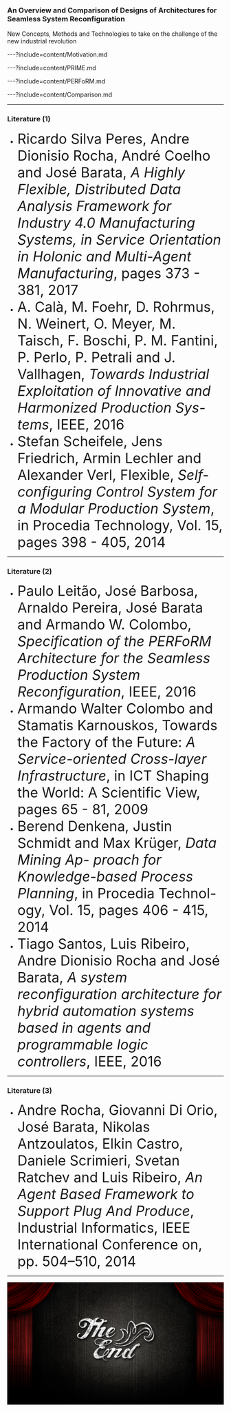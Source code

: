 ### An Overview and Comparison of Designs of Architectures for Seamless System Reconfiguration
New Concepts, Methods and Technologies to take on the challenge of the new industrial revolution

---?include=content/Motivation.md

---?include=content/PRIME.md

---?include=content/PERFoRM.md

---?include=content/Comparison.md

---
### Literature (1)
<ul>
  <li>
    <font size="6">
      Ricardo Silva Peres, Andre Dionisio Rocha, André Coelho and José
      Barata, <em>A Highly Flexible, Distributed Data Analysis Framework for
      Industry 4.0 Manufacturing Systems, in Service Orientation in Holonic
      and Multi-Agent Manufacturing</em>, pages 373 - 381, 2017
    </font>
  </li>
  <li>
    <font size="6">
      A. Calà, M. Foehr, D. Rohrmus, N. Weinert, O. Meyer, M. Taisch, F.
      Boschi, P. M. Fantini, P. Perlo, P. Petrali and J. Vallhagen, <em>Towards
      Industrial Exploitation of Innovative and Harmonized Production Sys-
      tems</em>, IEEE, 2016
    </font>
  </li>
  <li>
    <font size="6">
      Stefan Scheifele, Jens Friedrich, Armin Lechler and Alexander Verl,
      Flexible, <em>Self-configuring Control System for a Modular Production
      System</em>, in Procedia Technology, Vol. 15, pages 398 - 405, 2014
    </font>
  </li>
</ul>

---
### Literature (2)
<ul>
  <li>
    <font size="6">
      Paulo Leitão, José Barbosa, Arnaldo Pereira, José Barata and Armando
      W. Colombo, <em>Specification of the PERFoRM Architecture for the
      Seamless Production System Reconfiguration</em>, IEEE, 2016
    </font>
  </li>
  <li>
    <font size="6">
      Armando Walter Colombo and Stamatis Karnouskos, Towards the
      Factory of the Future: <em>A Service-oriented Cross-layer Infrastructure</em>,
      in ICT Shaping the World: A Scientific View, pages 65 - 81, 2009
    </font>
  </li>
  <li>
    <font size="6">
      Berend Denkena, Justin Schmidt and Max Krüger, <em>Data Mining Ap-
      proach for Knowledge-based Process Planning</em>, in Procedia Technol-
      ogy, Vol. 15, pages 406 - 415, 2014
    </font>
  </li>
  <li>
    <font size="6">
      Tiago Santos, Luis Ribeiro, Andre Dionisio Rocha and José Barata,
      <em>A system reconfiguration architecture for hybrid automation systems
      based in agents and programmable logic controllers</em>, IEEE, 2016
    </font>
  </li>
</ul>

---
### Literature (3)
<ul>
  <li>
    <font size="6">
      Andre Rocha, Giovanni Di Orio, José Barata, Nikolas Antzoulatos,
      Elkin Castro, Daniele Scrimieri, Svetan Ratchev and Luis Ribeiro,
      <em>An Agent Based Framework to Support Plug And Produce</em>, Industrial
      Informatics, IEEE International Conference on, pp. 504–510, 2014
    </font>
  </li>
</ul>













---
![The End](assets/The-end.jpg)
